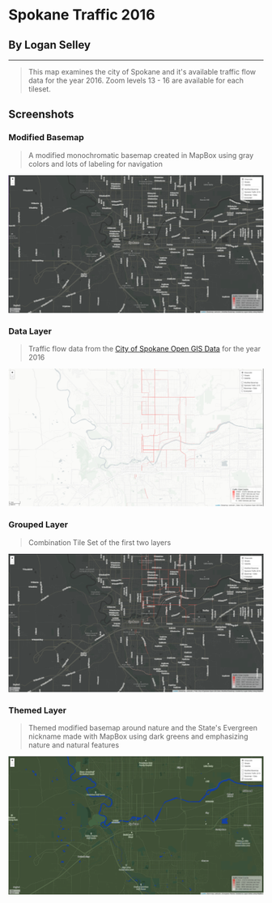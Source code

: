 # Spokane Traffic 2016

## By Logan Selley

---

>This map examines the city of Spokane and it's available traffic flow data for the year 2016. Zoom levels 13 - 16 are available for each tileset.

## Screenshots

### Modified Basemap

>A modified monochromatic basemap created in MapBox using gray colors and lots of labeling for navigation

![Modified Basemap](.\Data\Img\Modified_Basemap.png)

### Data Layer

>Traffic flow data from the [City of Spokane Open GIS Data](https://data-spokane.opendata.arcgis.com/datasets/364aa5cb82134d4895432ef2fed245ca_0) for the year 2016

![Spokane Traffic Flow](.\Data\Img\Data_Layer.png)
### Grouped Layer

> Combination Tile Set of the first two layers

![Basemap and Spokane Traffic Flow 2016](.\Data\Img\Grouped_Layer.png)

### Themed Layer

> Themed modified basemap around nature and the State's Evergreen nickname made with MapBox using dark greens and emphasizing nature and natural features

![Evergreen Basemap](.\Data\Img\Themed.png)